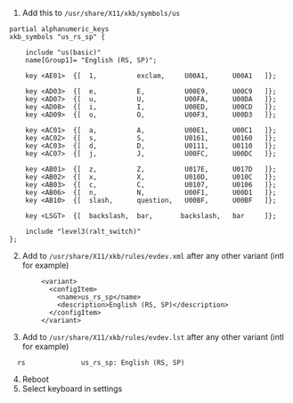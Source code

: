 1. Add this to `/usr/share/X11/xkb/symbols/us`

```
partial alphanumeric_keys
xkb_symbols "us_rs_sp" {

    include "us(basic)"
    name[Group1]= "English (RS, SP)";

    key <AE01>  {[  1,          exclam,     U00A1,      U00A1   ]};
    
    key <AD03>  {[  e,          E,          U00E9,      U00C9   ]};
    key <AD07>  {[  u,          U,          U00FA,      U00DA   ]};
    key <AD08>  {[  i,          I,          U00ED,      U00CD   ]};
    key <AD09>  {[  o,          O,          U00F3,      U00D3   ]};
    
    key <AC01>  {[  a,          A,          U00E1,      U00C1   ]};
    key <AC02>  {[  s,          S,          U0161,      U0160   ]};
    key <AC03>  {[  d,          D,          U0111,      U0110   ]};
    key <AC07>  {[  j,          J,          U00FC,      U00DC   ]};

    key <AB01>  {[  z,          Z,          U017E,      U017D   ]};
    key <AB02>  {[  x,          X,          U010D,      U010C   ]};
    key <AB03>  {[  c,          C,          U0107,      U0106   ]};
    key <AB06>	{[  n,          N,          U00F1,      U00D1   ]};
    key <AB10>	{[  slash,      question,   U00BF,      U00BF   ]};

    key <LSGT>  {[  backslash,  bar,       backslash,   bar     ]};

    include "level3(ralt_switch)"
};
```


2. Add to `/usr/share/X11/xkb/rules/evdev.xml` after any other variant (intl for example)

```
        <variant>
          <configItem>
            <name>us_rs_sp</name>
            <description>English (RS, SP)</description>
          </configItem>
        </variant>
```

3. Add to `/usr/share/X11/xkb/rules/evdev.lst` after any other variant (intl for example)

```
  rs              us_rs_sp: English (RS, SP)
```

4. Reboot
5. Select keyboard in settings
